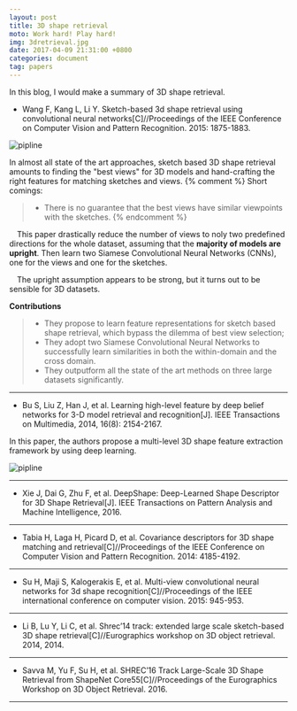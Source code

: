 ```yaml
---
layout: post
title: 3D shape retrieval 
moto: Work hard! Play hard!
img: 3dretrieval.jpg
date: 2017-04-09 21:31:00 +0800
categories: document
tag: papers
---
```


In this blog, I would make a summary of 3D shape retrieval.

* Wang F, Kang L, Li Y. Sketch-based 3d shape retrieval using convolutional neural networks[C]//Proceedings of the IEEE Conference on Computer Vision and Pattern Recognition. 2015: 1875-1883.

![pipline]({{site.url}}/assets/3dShape/sketch_based3DShapeRetrieval.jpg)

In almost all state of the art approaches, sketch based 3D shape retrieval amounts to finding the "best views" for 3D models and hand-crafting the right features for matching sketches and views.
{% comment %} 
Short comings:
>	* There is no guarantee that the best views have similar viewpoints with the sketches.
{% endcomment %} 

&ensp;&ensp;This paper drastically reduce the number of views to noly two predefined directions for the whole dataset, assuming that the **majority of models are upright**. Then learn two Siamese Convolutional Neural Networks (CNNs), one for the views and one for the sketches.

&ensp;&ensp;The upright assumption appears to be strong, but it turns out to be sensible for 3D datasets.

**Contributions**

> - They propose to learn feature representations for sketch based shape retrieval, which bypass the dilemma of best view selection;
> - They adopt two Siamese Convolutional Neural Networks to successfully learn similarities in both the within-domain and the cross domain.
> - They outputform all the state of the art methods on three large datasets significantly.

---

* Bu S, Liu Z, Han J, et al. Learning high-level feature by deep belief networks for 3-D model retrieval and recognition[J]. IEEE Transactions on Multimedia, 2014, 16(8): 2154-2167.

In this paper, the authors propose a multi-level 3D shape feature extraction framework by using deep learning. 

![pipline]({{site.url}}/assets/3dShape/LearningHighLevelFeaturebyDeepBeliefNetwroksfor3DModel.jpg)


---

* Xie J, Dai G, Zhu F, et al. DeepShape: Deep-Learned Shape Descriptor for 3D Shape Retrieval[J]. IEEE Transactions on Pattern Analysis and Machine Intelligence, 2016.


---

* Tabia H, Laga H, Picard D, et al. Covariance descriptors for 3D shape matching and retrieval[C]//Proceedings of the IEEE Conference on Computer Vision and Pattern Recognition. 2014: 4185-4192.

---

* Su H, Maji S, Kalogerakis E, et al. Multi-view convolutional neural networks for 3d shape recognition[C]//Proceedings of the IEEE international conference on computer vision. 2015: 945-953.

---

* Li B, Lu Y, Li C, et al. Shrec’14 track: extended large scale sketch-based 3D shape retrieval[C]//Eurographics workshop on 3D object retrieval. 2014, 2014.

---

* Savva M, Yu F, Su H, et al. SHREC’16 Track Large-Scale 3D Shape Retrieval from ShapeNet Core55[C]//Proceedings of the Eurographics Workshop on 3D Object Retrieval. 2016.

---